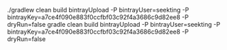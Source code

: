    ./gradlew clean build bintrayUpload -P bintrayUser=seekting -P bintrayKey=a7ce4f090e883f0ccfbf03c92f4a3686c9d82ee8 -P dryRun=false
   gradle clean build bintrayUpload -P bintrayUser=seekting -P bintrayKey=a7ce4f090e883f0ccfbf03c92f4a3686c9d82ee8 -P dryRun=false